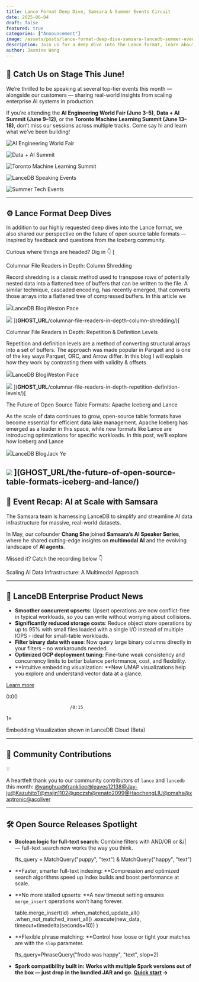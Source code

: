 ```yaml
---
title: Lance Format Deep Dive, Samsara & Summer Events Circuit
date: 2025-06-04
draft: false
featured: true
categories: ["Announcement"]
image: /assets/posts/lance-format-deep-dive-samsara-lancedb-summer-events-circuit.png
description: Join us for a deep dive into the Lance format, learn about our partnership with Samsara, and catch us at major summer tech events. Get expert insights on building scalable AI systems with LanceDB.
author: Jasmine Wang
---
```

## 🎤 Catch Us on Stage This June!

We’re thrilled to be speaking at several top-tier events this month — alongside our customers — sharing real-world insights from scaling enterprise AI systems in production.

If you’re attending the **AI Engineering World Fair (June 3–5)**, **Data + AI Summit (June 9–12)**, or the **Toronto Machine Learning Summit (June 13–18)**, don’t miss our sessions across multiple tracks. Come say hi and learn what we’ve been building!

![AI Engineering World Fair](/assets/posts/lance-format-deep-dive-samsara-lancedb-summer-events-circuit/ai-engineering-world-fair.png)

![Data + AI Summit](/assets/posts/lance-format-deep-dive-samsara-lancedb-summer-events-circuit/data-ai-summit.png)

![Toronto Machine Learning Summit](/assets/posts/lance-format-deep-dive-samsara-lancedb-summer-events-circuit/toronto-ml-summit.png)

![LanceDB Speaking Events](/assets/posts/lance-format-deep-dive-samsara-lancedb-summer-events-circuit/lancedb-speaking-events.png)

![Summer Tech Events](/assets/posts/lance-format-deep-dive-samsara-lancedb-summer-events-circuit/summer-tech-events.png)

---

## ⚙️ Lance Format Deep Dives

In addition to our highly requested deep dives into the Lance format, we also shared our perspective on the future of open source table formats — inspired by feedback and questions from the Iceberg community.

Curious where things are headed? Dig in 👇
[

Columnar File Readers in Depth: Column Shredding

Record shredding is a classic method used to transpose rows of potentially nested data into a flattened tree of buffers that can be written to the file. A similar technique, cascaded encoding, has recently emerged, that converts those arrays into a flattened tree of compressed buffers. In this article we

![](__GHOST_URL__/content/images/icon/lancedb-symbol--1--9.png)LanceDB BlogWeston Pace

![](__GHOST_URL__/content/images/thumbnail/0_0.jpeg)
](__GHOST_URL__/columnar-file-readers-in-depth-column-shredding/)[

Columnar File Readers in Depth: Repetition & Definition Levels

Repetition and definition levels are a method of converting structural arrays into a set of buffers. The approach was made popular in Parquet and is one of the key ways Parquet, ORC, and Arrow differ. In this blog I will explain how they work by contrasting them with validity & offsets

![](__GHOST_URL__/content/images/icon/lancedb-symbol--1--10.png)LanceDB BlogWeston Pace

![](__GHOST_URL__/content/images/thumbnail/A-knights-helmet-but-the-knight-s-face-is-a-black-void-with-the-word-NULL--cute-style.jpeg)
](__GHOST_URL__/columnar-file-readers-in-depth-repetition-definition-levels/)[

The Future of Open Source Table Formats: Apache Iceberg and Lance

As the scale of data continues to grow, open-source table formats have become essential for efficient data lake management. Apache Iceberg has emerged as a leader in this space, while new formats like Lance are introducing optimizations for specific workloads. In this post, we’ll explore how Iceberg and Lance

![](__GHOST_URL__/content/images/icon/lancedb-symbol--1--11.png)LanceDB BlogJack Ye

![](__GHOST_URL__/content/images/thumbnail/u2181395255_httpss.mj.runEZdJGapTysE_The_background_is_iceber_4f277ec6-a0ee-407d-8b54-69911e69694e_0--1--1-1-1.png)
](__GHOST_URL__/the-future-of-open-source-table-formats-iceberg-and-lance/)
---

## 🎥 Event Recap: AI at Scale with Samsara

The Samsara team is harnessing LanceDB to simplify and streamline AI data infrastructure for massive, real-world datasets.

In May, our cofounder **Chang She** joined **Samsara’s AI Speaker Series**, where he shared cutting-edge insights on **multimodal AI** and the evolving landscape of **AI agents**.

Missed it? Catch the recording below 👇

Scaling AI Data Infrastructure: A Multimodal Approach

---

## 🔐 LanceDB Enterprise Product News

- **Smoother concurrent upserts**: Upsert operations are now conflict-free in typical workloads, so you can write without worrying about collisions.
- **Significantly reduced storage costs**: Reduce object store operations by up to 95% with small files loaded with a single I/O instead of multiple IOPS - ideal for small-table workloads.
- **Filter binary data with ease**: Now query large binary columns directly in your filters – no workarounds needed.
- **Optimized GCP deployment tuning:** Fine-tune weak consistency and concurrency limits to better balance performance, cost, and flexibility.
- **Intuitive embedding visualization: **New UMAP visualizations help you explore and understand vector data at a glance.

[
                            Learn more
                        ](https://docs.lancedb.com/changelog/changelog)

0:00

                            /0:15
1×

Embedding Visualization shown in LanceDB Cloud (Beta)

---

## 👥 Community Contributions

💡

A heartfelt thank you to our community contributors of `lance` and `lancedb` this month: [@yanghua](https://github.com/yanghua)[@frankliee](https://github.com/frankliee)[@leaves12138](https://github.com/leaves12138)[@Jay-ju](https://github.com/Jay-ju)[@KazuhitoT](https://github.com/KazuhitoT)[@majin1102](https://github.com/majin1102)[@upczsh](https://github.com/upczsh)[@renato2099](https://github.com/renato2099)[@HaochengLIU](https://github.com/HaochengLIU)[@omahs](https://github.com/omahs)[@xaptronic](https://github.com/xaptronic)[@acoliver](https://github.com/acoliver)

---

## 🛠️ Open Source Releases Spotlight 

- **Boolean logic for full-text search**: Combine filters with AND/OR or &/| — full-text search now works the way you think.

    fts_query = MatchQuery("puppy", "text") & MatchQuery("happy", "text")

- **Faster, smarter full-text indexing: **Compression and optimized search algorithms speed up index builds and boost performance at scale.
- **No more stalled upserts: **A new timeout setting ensures `merge_insert` operations won’t hang forever.

    table.merge_insert(id)
            .when_matched_update_all()
            .when_not_matched_insert_all()
            .execute(new_data, timeout=timedelta(seconds=10))
        )

- **Flexible phrase matching: **Control how loose or tight your matches are with the `slop` parameter.

     fts_query=PhraseQuery("frodo was happy", "text", slop=2)

- **Spark compatibility built in: **Works with multiple Spark versions out of the box — just drop in the bundled JAR and go**. **[**Quick start**](https://github.com/lancedb/lance-spark/blob/main/README.md#quick-start)** →**

